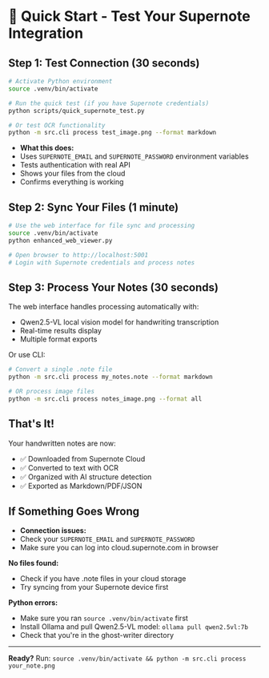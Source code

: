 # 🚀 Quick Start - Test Your Supernote Integration

## Step 1: Test Connection (30 seconds)

```bash
# Activate Python environment
source .venv/bin/activate

# Run the quick test (if you have Supernote credentials)
python scripts/quick_supernote_test.py

# Or test OCR functionality
python -m src.cli process test_image.png --format markdown
```

- **What this does:**
- Uses `SUPERNOTE_EMAIL` and `SUPERNOTE_PASSWORD` environment variables
- Tests authentication with real API
- Shows your files from the cloud
- Confirms everything is working

## Step 2: Sync Your Files (1 minute)

```bash
# Use the web interface for file sync and processing
source .venv/bin/activate
python enhanced_web_viewer.py

# Open browser to http://localhost:5001
# Login with Supernote credentials and process notes
```

## Step 3: Process Your Notes (30 seconds)

The web interface handles processing automatically with:
- Qwen2.5-VL local vision model for handwriting transcription
- Real-time results display
- Multiple format exports

Or use CLI:
```bash
# Convert a single .note file
python -m src.cli process my_notes.note --format markdown

# OR process image files
python -m src.cli process notes_image.png --format all
```

## That's It! 

Your handwritten notes are now:
- ✅ Downloaded from Supernote Cloud
- ✅ Converted to text with OCR  
- ✅ Organized with AI structure detection
- ✅ Exported as Markdown/PDF/JSON

## If Something Goes Wrong

- **Connection issues:**
- Check your `SUPERNOTE_EMAIL` and `SUPERNOTE_PASSWORD`
- Make sure you can log into cloud.supernote.com in browser

**No files found:**
- Check if you have .note files in your cloud storage
- Try syncing from your Supernote device first

**Python errors:**
- Make sure you ran `source .venv/bin/activate` first
- Install Ollama and pull Qwen2.5-VL model: `ollama pull qwen2.5vl:7b`
- Check that you're in the ghost-writer directory

---

**Ready?** Run: `source .venv/bin/activate && python -m src.cli process your_note.png`